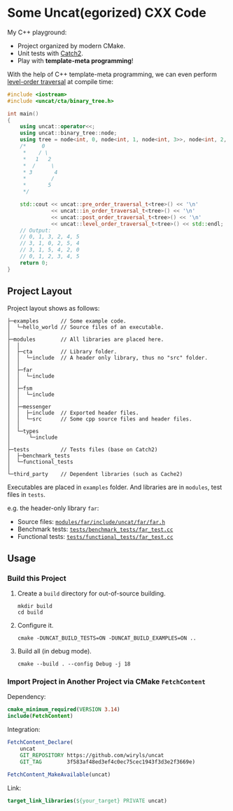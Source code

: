 # Some Uncat(egorized) CXX Code

My C++ playground:

- Project organized by modern CMake.
- Unit tests with [Catch2](https://github.com/catchorg/Catch2).
- Play with **template-meta programming**!

With the help of C++ template-meta programming, we can even perform [level-order traversal](modules/cta/include/uncat/cta/binary_tree.h) at compile time:

```cpp
#include <iostream>
#include <uncat/cta/binary_tree.h>

int main()
{
    using uncat::operator<<;
    using uncat::binary_tree::node;
    using tree = node<int, 0, node<int, 1, node<int, 3>>, node<int, 2, void, node<int, 4, node<int, 5>>>>;
    /*     0
     *    / \
     *   1   2
     *  /     \
     * 3       4
     *        /
     *       5
     */

    std::cout << uncat::pre_order_traversal_t<tree>() << '\n'
              << uncat::in_order_traversal_t<tree>() << '\n'
              << uncat::post_order_traversal_t<tree>() << '\n'
              << uncat::level_order_traversal_t<tree>() << std::endl;
    // Output:
    // 0, 1, 3, 2, 4, 5
    // 3, 1, 0, 2, 5, 4
    // 3, 1, 5, 4, 2, 0
    // 0, 1, 2, 3, 4, 5
    return 0;
}
```

## Project Layout

Project layout shows as follows:

```text
├─examples       // Some example code.
│  └─hello_world // Source files of an executable.
│
├─modules        // All libraries are placed here.
│  │
│  ├─cta         // Library folder.
│  │  └─include  // A header only library, thus no "src" folder.
│  │
│  ├─far
│  │  └─include
│  │
│  ├─fsm
│  │  └─include
│  │
│  ├─messenger
│  │  ├─include  // Exported header files.
│  │  └─src      // Some cpp source files and header files.
│  │
│  └─types
│      └─include
│
├─tests          // Tests files (base on Catch2)
│  ├─benchmark_tests
│  └─functional_tests
│
└─third_party    // Dependent libraries (such as Cache2)
```

Executables are placed in `examples` folder. And libraries are in `modules`, test files in `tests`.

e.g. the header-only library `far`:

- Source files: [`modules/far/include/uncat/far/far.h`](modules/far/include/uncat/far/far.h)
- Benchmark tests: [`tests/benchmark_tests/far_test.cc`](tests/benchmark_tests/far_test.cc)
- Functional tests: [`tests/functional_tests/far_test.cc`](tests/functional_tests/far_test.cc)

## Usage

### Build this Project

1. Create a `build` directory for out-of-source building.
    ```shell
    mkdir build
    cd build
    ```
2. Configure it.
    ```shell
    cmake -DUNCAT_BUILD_TESTS=ON -DUNCAT_BUILD_EXAMPLES=ON ..
    ```
3. Build all (in debug mode).
    ```shell
    cmake --build . --config Debug -j 18
    ```

### Import Project in Another Project via CMake `FetchContent`

Dependency:

```cmake
cmake_minimum_required(VERSION 3.14)
include(FetchContent)
```

Integration:

```cmake
FetchContent_Declare(
    uncat
    GIT_REPOSITORY https://github.com/wiryls/uncat
    GIT_TAG        3f583af48ed3ef4c0ec75cec1943f3d3e2f3669e)

FetchContent_MakeAvailable(uncat)
```

Link:

```cmake
target_link_libraries(${your_target} PRIVATE uncat)
```
